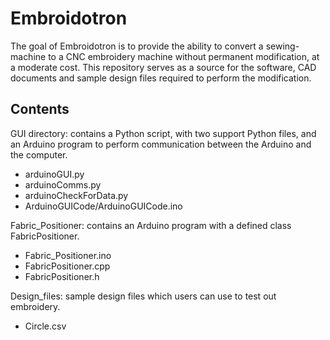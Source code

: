 # Embroidotron

The goal of Embroidotron is to provide the ability to convert a sewing-machine to a CNC embroidery machine without permanent modification, at a moderate cost.
This repository serves as a source for the software, CAD documents and sample design files required to perform the modification.


## Contents
GUI directory: contains a Python script, with two support Python files, and an Arduino program to perform communication between the Arduino and the computer.
* arduinoGUI.py
* arduinoComms.py
* arduinoCheckForData.py
* ArduinoGUICode/ArduinoGUICode.ino

Fabric_Positioner: contains an Arduino program with a defined class FabricPositioner.
* Fabric_Positioner.ino
* FabricPositioner.cpp
* FabricPositioner.h

Design_files: sample design files which users can use to test out embroidery.
* Circle.csv


